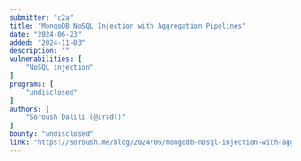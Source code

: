 ```yaml
---
submitter: "c2a"
title: "MongoDB NoSQL Injection with Aggregation Pipelines"
date: "2024-06-23"
added: "2024-11-03"
description: ""
vulnerabilities: [
    "NoSQL injection"
]
programs: [
    "undisclosed"
]
authors: [
    "Soroush Dalili (@irsdl)"
]
bounty: "undisclosed"
link: "https://soroush.me/blog/2024/06/mongodb-nosql-injection-with-aggregation-pipelines/"
---
```




